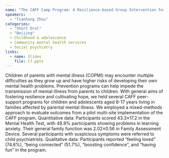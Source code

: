 ```yaml
---
name: "The CAFF Camp Program: A Resilience-based Group Intervention for Children of Parents with Mental Illness"
speakers:
  - "Tianhang Zhou"
categories:
  - "Short Oral"
  - "Beijing"
  - Childhood & adolescence
  - Community mental health services
  - Social psychiatry
links:
  - name: Slides
    file: C7.pptx
---
```


Children of parents with mental illness (COPMI) may encounter multiple difficulties as they grow up and have higher risks of developing their own mental health problems. Prevention programs can help impede the transmission of mental illness from parents to children. With general aims of fostering resilience and cultivating hope, we held several CAFF peer-support programs for children and adolescents aged 8-17 years living in families affected by parental mental illness. We employed a mixed-methods approach to evaluate outcomes from a pilot multi-site implementation of the CAFF program. Quantitative data: Participants scored 43.3±17.2 in the Mental Health Test, with 48.9% participants showing problems in learning anxiety. Their general family function was 2.02±0.56 in Family Assessment Device. Several participants with suspicious symptoms were referred to child psychiatrists. Qualitative data: Participants reported “feeling loved” (74.6%), “being connected” (51.7%), “boosting confidence”, and “having fun” in the program.
